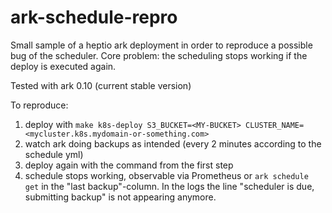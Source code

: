# ark-schedule-repro

Small sample of a heptio ark deployment in order to reproduce a possible bug of the scheduler.
Core problem: the scheduling stops working if the deploy is executed again.

Tested with ark 0.10 (current stable version)

To reproduce:

1. deploy with `make k8s-deploy S3_BUCKET=<MY-BUCKET> CLUSTER_NAME=<mycluster.k8s.mydomain-or-something.com>`
2. watch ark doing backups as intended (every 2 minutes according to the schedule yml)
3. deploy again with the command from the first step
4. schedule stops working, observable via Prometheus or `ark schedule get` in the "last backup"-column.
   In the logs the line "scheduler is due, submitting backup" is not appearing anymore.
